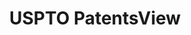 ---
layout: default
bigquery: https://console.cloud.google.com/bigquery?p=patents-public-data&d=patentsview&page=dataset
citation: Attribution should be given to PatentsView for use, distribution, or derivative
  works.
code: https://github.com/CSSIP-AIR/PatentsView-Code-Snippets/
contributors: USPTO
cost: None
description: 'PatentsView includes US patent data including raw data (summaries, applications,
  pregrant applications), disambugations of inventors and assignees, and inventor
  gender estimates.  Also foreign priority data, # of figures and sheets, and government
  interest statements.'
documentation: https://patentsview.org/query/builder-faqs
last_edit: Mon, 04 Apr 2022 19:02:57 GMT
location: https://patentsview.org/
maintained_by: USPTO
record_creation_timestamp: 12/2/2020 17:20:46
schema_fields: '[''country_transformed'', ''title'', ''section'', ''disamb_assignee_id_20200331'',
  ''dependent'', ''rawassignee_id'', ''kind'', ''reldocno'', ''_371_date'', ''rawinventor_id'',
  ''country'', ''disamb_inventor_id_20171003'', ''lawyer_id'', ''section_id'', ''classification_level'',
  ''sector_title'', ''classification_value'', ''attribution_status'', ''subgroup'',
  ''subsection_id'', ''rel_id'', ''rule_47'', ''sequence'', ''assignee_id'', ''fname'',
  ''main_group'', ''_102_date'', ''disamb_assignee_id_20181127'', ''f371_date'', ''state'',
  ''exemplary'', ''length'', ''num_claims'', ''category'', ''disamb_inventor_id_20191008'',
  ''deceased'', ''filename'', ''doc_type'', ''disamb_inventor_id_20180528'', ''name'',
  ''num_sheets'', ''abstract'', ''field_title'', ''symbol_position'', ''name_first'',
  ''subgroup_id'', ''level_one'', ''disamb_inventor_id_20201229'', ''location_id'',
  ''relkind'', ''ipc_version_indicator'', ''application_id'', ''organization_id'',
  ''name_last'', ''disamb_inventor_id_20200331'', ''uuid'', ''level_three'', ''publication_number'',
  ''subclass'', ''f102_date'', ''contract_award_number'', ''disamb_inventor_id_20171226'',
  ''role'', ''organization'', ''doctype'', ''male_flag'', ''disamb_inventor_id_20190820'',
  ''num'', ''lapse_of_patent'', ''inventor_id'', ''gi_statement'', ''group_id'', ''designation'',
  ''lname'', ''term_extension'', ''disamb_assignee_id_20190820'', ''classification_data_source'',
  ''disamb_assignee_id_20191231'', ''disamb_inventor_id_20181127'', ''applicant_type'',
  ''rawlocation_id'', ''number'', ''text'', ''category_id'', ''term_disclaimer'',
  ''term_grant'', ''male'', ''latlong'', ''county_fips'', ''disamb_inventor_id_20191231'',
  ''disamb_inventor_id_20200630'', ''mainclass_id'', ''field_id'', ''status'', ''disamb_inventor_id_20190312'',
  ''citation_id'', ''disamb_inventor_id_20170307'', ''longitude'', ''disamb_assignee_id_20200929'',
  ''type'', ''subclass_id'', ''state_fips'', ''patent_id'', ''county'', ''num_figures'',
  ''latin_name'', ''disamb_assignee_id_20200630'', ''city'', ''ipc_class'', ''classification_status'',
  ''date'', ''variety'', ''disamb_assignee_id_20190312'', ''withdrawn'', ''level_two'',
  ''disamb_assignee_id_20191008'', ''disamb_inventor_id_20200929'', ''id'', ''action_date'',
  ''latitude'', ''disamb_inventor_id_20170808'', ''group'', ''disclaimer_date'', ''series_code'',
  ''subcategory_id'']'
shortname: patentsview
tags:
- disambiguation
- United States
- gender
terms_of_use: Creative Commons Attribution 4.0 International License.
timeframe: 1963-1999
title: USPTO PatentsView
uuid: cf1780b1-e265-4e49-8d1d-83b9cfe0fd9a
---